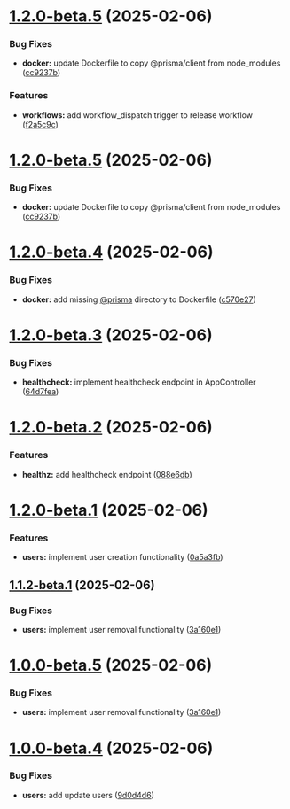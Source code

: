 # [1.2.0-beta.5](https://github.com/tomorrowrich/buddyrental-backend/compare/v1.2.0-beta.4...v1.2.0-beta.5) (2025-02-06)

### Bug Fixes

- **docker:** update Dockerfile to copy @prisma/client from node_modules ([cc9237b](https://github.com/tomorrowrich/buddyrental-backend/commit/cc9237b804222b453d2cd5cd6e4c6e43dde16448))

### Features

- **workflows:** add workflow_dispatch trigger to release workflow ([f2a5c9c](https://github.com/tomorrowrich/buddyrental-backend/commit/f2a5c9c35d9608157cb9159c3e2fb4357c1977a2))

# [1.2.0-beta.5](https://github.com/tomorrowrich/buddyrental-backend/compare/v1.2.0-beta.4...v1.2.0-beta.5) (2025-02-06)

### Bug Fixes

- **docker:** update Dockerfile to copy @prisma/client from node_modules ([cc9237b](https://github.com/tomorrowrich/buddyrental-backend/commit/cc9237b804222b453d2cd5cd6e4c6e43dde16448))

# [1.2.0-beta.4](https://github.com/tomorrowrich/buddyrental-backend/compare/v1.2.0-beta.3...v1.2.0-beta.4) (2025-02-06)

### Bug Fixes

- **docker:** add missing [@prisma](https://github.com/prisma) directory to Dockerfile ([c570e27](https://github.com/tomorrowrich/buddyrental-backend/commit/c570e2722d7e67b062408a2a7c4c74fa408cb3fe))

# [1.2.0-beta.3](https://github.com/tomorrowrich/buddyrental-backend/compare/v1.2.0-beta.2...v1.2.0-beta.3) (2025-02-06)

### Bug Fixes

- **healthcheck:** implement healthcheck endpoint in AppController ([64d7fea](https://github.com/tomorrowrich/buddyrental-backend/commit/64d7feaa2e66ad67218e4fe2a7600b3120931c07))

# [1.2.0-beta.2](https://github.com/tomorrowrich/buddyrental-backend/compare/v1.2.0-beta.1...v1.2.0-beta.2) (2025-02-06)

### Features

- **healthz:** add healthcheck endpoint ([088e6db](https://github.com/tomorrowrich/buddyrental-backend/commit/088e6dbba6c508b8ebdfaf82cc2639ad245f0daf))

# [1.2.0-beta.1](https://github.com/tomorrowrich-se2/buddyrental-backend/compare/v1.1.2-beta.1...v1.2.0-beta.1) (2025-02-06)

### Features

- **users:** implement user creation functionality ([0a5a3fb](https://github.com/tomorrowrich-se2/buddyrental-backend/commit/0a5a3fb00783ac530996f7eaa9ccda0afe486795))

## [1.1.2-beta.1](https://github.com/tomorrowrich-se2/buddyrental-backend/compare/v1.1.1...v1.1.2-beta.1) (2025-02-06)

### Bug Fixes

- **users:** implement user removal functionality ([3a160e1](https://github.com/tomorrowrich-se2/buddyrental-backend/commit/3a160e1cd2626af0ca4fd32e3acd5accfa8ea265))

# [1.0.0-beta.5](https://github.com/tomorrowrich-se2/buddyrental-backend/compare/v1.0.0-beta.4...v1.0.0-beta.5) (2025-02-06)

### Bug Fixes

- **users:** implement user removal functionality ([3a160e1](https://github.com/tomorrowrich-se2/buddyrental-backend/commit/3a160e1cd2626af0ca4fd32e3acd5accfa8ea265))

# [1.0.0-beta.4](https://github.com/tomorrowrich-se2/buddyrental-backend/compare/v1.0.0-beta.3...v1.0.0-beta.4) (2025-02-06)

### Bug Fixes

- **users:** add update users ([9d0d4d6](https://github.com/tomorrowrich-se2/buddyrental-backend/commit/9d0d4d60b4587c94bbb6368d3971db665475384d))

